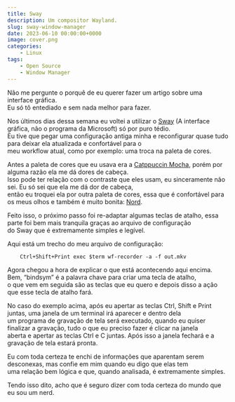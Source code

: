 ```yaml
---
title: Sway
description: Um compositor Wayland. 
slug: sway-window-manager
date: 2023-06-10 00:00:00+0000
image: cover.png
categories:
    - Linux
tags:
    - Open Source
    - Window Manager
---
```

Não me pergunte o porquê de eu querer fazer um artigo sobre uma interface gráfica.  
Eu só tô entediado e sem nada melhor para fazer.  

Nos últimos dias dessa semana eu voltei a utilizar o [Sway](https://swaywm.org) (A interface gráfica, não o programa da Microsoft) só por puro tédio.  
Eu tive que pegar uma configuração antiga minha e reconfigurar quase tudo para deixar ela atualizada e confortável para o  
meu workflow atual, como por exemplo: uma troca na paleta de cores.  

Antes a paleta de cores que eu usava era a [Catppuccin Mocha](https://catppuccin.com), porém por alguma razão ela me dá dores de cabeça.  
Isso pode ter relação com o contraste que eles usam, eu sinceramente não sei. Eu só sei que ela me dá dor de cabeça,  
então eu troquei ela por outra paleta de cores, essa que é confortável para os meus olhos e também é muito bonita: [Nord](https://nordtheme.com).  

Feito isso, o próximo passo foi re-adaptar algumas teclas de atalho, essa parte foi bem mais tranquila graças ao arquivo de configuração  
do Sway que é extremamente simples e legível.  

Aqui está um trecho do meu arquivo de configuração:  
```
    Ctrl+Shift+Print exec $term wf-recorder -a -f out.mkv  
```
Agora chegou a hora de explicar o que está acontecendo aqui encima. Bem, “bindsym” é a palavra chave para criar uma tecla de atalho,  
o que vem em seguida são as teclas que eu quero e depois disso a ação que esse tecla de atalho fará.  

No caso do exemplo acima, após eu apertar as teclas Ctrl, Shift e Print juntas, uma janela de um terminal irá aparecer e dentro dela  
um programa de gravação de tela será executado, quando eu quiser finalizar a gravação, tudo o que eu preciso fazer é clicar na janela  
aberta e apertar as teclas Ctrl e C juntas. Após isso a janela fechará e a gravação de tela estará pronta.  

Eu com toda certeza te enchi de informações que aparentam serem desconexas, mas confie em mim quando eu digo que elas tem  
uma relação bem lógica e que, quando analisada, é extremamente simples.  

Tendo isso dito, acho que é seguro dizer com toda certeza do mundo que eu sou um nerd.  
